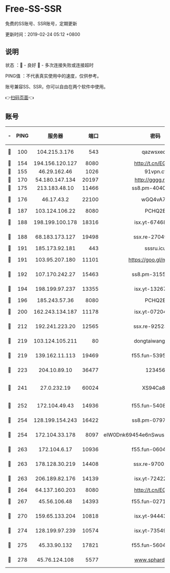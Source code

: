 # Free-SS-SSR

免费的SS账号、SSR账号，定期更新

更新时间：2019-02-24 05:12 +0800

## 说明

状态     ：🙂 - 良好 🙁 - 多次连接失败或连接超时

PING值   ：不代表真实使用中的速度，仅供参考。

账号兼容SS、SSR，你可以自由在两个软件中使用。

👉[扫码页面](https://liesauer.github.io/free-ss-ssr.github.io/)👈

## 账号

|-|PING|服务器|端口|密码|加密方式|区域|
|:----:|:----:|:-----:|-----:|:----:|:----:|:----:|
|🙂|100|104.215.3.176|543|qazwsxedc|aes-256-gcm|JP|
|🙂|154|194.156.120.127|8080|http://t.cn/EGJIyrl|rc4-md5|RU|
|🙂|155|46.29.162.46|1026|91vpn.cf|rc4-md5|RU|
|🙂|170|54.180.147.134|20197|http://gggg.rocks|chacha20|KR|
|🙂|175|213.183.48.10|11466|ss8.pm-40405926|rc4-md5|RU|
|🙂|176|46.17.43.2|22100|wGQ4vA7D|aes-256-gcm|RU|
|🙂|187|103.124.106.22|8080|PCHQ2E|rc4-md5|US|
|🙂|188|198.199.100.178|18316|isx.yt-67468554|aes-256-cfb|US|
|🙂|188|68.183.173.127|19498|ssx.re-27049875|aes-256-cfb|US|
|🙂|191|185.173.92.181|443|sssru.icu|rc4-md5|RU|
|🙂|191|103.95.207.180|11101|https://goo.gl/m1zu1p|chacha20-ietf|CN|
|🙂|192|107.170.242.27|15463|ss8.pm-31553028|aes-256-cfb|US|
|🙂|194|198.199.97.237|13355|isx.yt-13267292|aes-256-cfb|US|
|🙂|196|185.243.57.36|8080|PCHQ2E|rc4-md5|US|
|🙂|200|162.243.134.187|11178|isx.yt-07204971|aes-256-cfb|US|
|🙂|212|192.241.223.20|12565|ssx.re-92523210|aes-256-cfb|US|
|🙂|219|103.124.105.211|80|dongtaiwang.com|aes-256-cfb|US|
|🙂|219|139.162.11.113|19469|f55.fun-53953321|aes-256-cfb|SG|
|🙂|223|204.10.89.10|36477|123456|aes-256-cfb|US|
|🙂|241|27.0.232.19|60024|XS94Ca8K|xchacha20-ietf-poly1305|HK|
|🙂|252|172.104.49.43|14936|f55.fun-54084104|aes-256-cfb|SG|
|🙂|254|128.199.154.243|16422|ss8.pm-07972261|aes-256-cfb|SG|
|🙂|254|172.104.33.178|8097|eIW0Dnk69454e6nSwuspv9DmS201tQ0D|aes-256-cfb|SG|
|🙂|263|172.104.6.17|10936|f55.fun-06041209|aes-256-cfb|US|
|🙂|263|178.128.30.219|14408|ssx.re-97001746|aes-256-cfb|SG|
|🙂|263|206.189.82.176|14139|isx.yt-72422097|aes-256-cfb|SG|
|🙂|264|64.137.160.203|8080|http://t.cn/EGJIyrl|rc4-md5|CA|
|🙂|267|45.56.106.48|14393|f55.fun-02711157|aes-256-cfb|US|
|🙂|270|159.65.133.204|10818|isx.yt-94443134|aes-256-cfb|SG|
|🙂|274|128.199.97.239|10574|isx.yt-73549094|aes-256-cfb|SG|
|🙂|275|45.33.90.132|17821|f55.fun-56045403|aes-256-cfb|US|
|🙂|278|45.76.124.108|5577|www.sphard.com|aes-256-cfb|AU|

